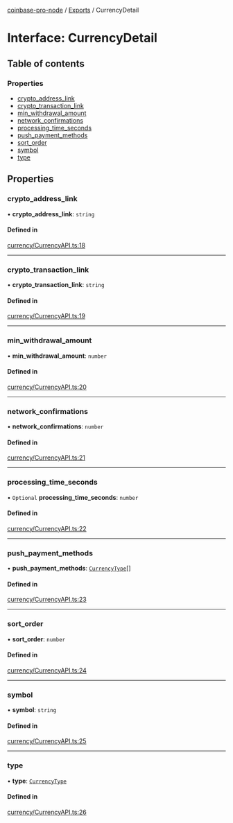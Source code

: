 [coinbase-pro-node](../README.md) / [Exports](../modules.md) / CurrencyDetail

# Interface: CurrencyDetail

## Table of contents

### Properties

- [crypto\_address\_link](CurrencyDetail.md#crypto_address_link)
- [crypto\_transaction\_link](CurrencyDetail.md#crypto_transaction_link)
- [min\_withdrawal\_amount](CurrencyDetail.md#min_withdrawal_amount)
- [network\_confirmations](CurrencyDetail.md#network_confirmations)
- [processing\_time\_seconds](CurrencyDetail.md#processing_time_seconds)
- [push\_payment\_methods](CurrencyDetail.md#push_payment_methods)
- [sort\_order](CurrencyDetail.md#sort_order)
- [symbol](CurrencyDetail.md#symbol)
- [type](CurrencyDetail.md#type)

## Properties

### crypto\_address\_link

• **crypto\_address\_link**: `string`

#### Defined in

[currency/CurrencyAPI.ts:18](https://github.com/bennycode/coinbase-pro-node/blob/9734468/src/currency/CurrencyAPI.ts#L18)

___

### crypto\_transaction\_link

• **crypto\_transaction\_link**: `string`

#### Defined in

[currency/CurrencyAPI.ts:19](https://github.com/bennycode/coinbase-pro-node/blob/9734468/src/currency/CurrencyAPI.ts#L19)

___

### min\_withdrawal\_amount

• **min\_withdrawal\_amount**: `number`

#### Defined in

[currency/CurrencyAPI.ts:20](https://github.com/bennycode/coinbase-pro-node/blob/9734468/src/currency/CurrencyAPI.ts#L20)

___

### network\_confirmations

• **network\_confirmations**: `number`

#### Defined in

[currency/CurrencyAPI.ts:21](https://github.com/bennycode/coinbase-pro-node/blob/9734468/src/currency/CurrencyAPI.ts#L21)

___

### processing\_time\_seconds

• `Optional` **processing\_time\_seconds**: `number`

#### Defined in

[currency/CurrencyAPI.ts:22](https://github.com/bennycode/coinbase-pro-node/blob/9734468/src/currency/CurrencyAPI.ts#L22)

___

### push\_payment\_methods

• **push\_payment\_methods**: [`CurrencyType`](../enums/CurrencyType.md)[]

#### Defined in

[currency/CurrencyAPI.ts:23](https://github.com/bennycode/coinbase-pro-node/blob/9734468/src/currency/CurrencyAPI.ts#L23)

___

### sort\_order

• **sort\_order**: `number`

#### Defined in

[currency/CurrencyAPI.ts:24](https://github.com/bennycode/coinbase-pro-node/blob/9734468/src/currency/CurrencyAPI.ts#L24)

___

### symbol

• **symbol**: `string`

#### Defined in

[currency/CurrencyAPI.ts:25](https://github.com/bennycode/coinbase-pro-node/blob/9734468/src/currency/CurrencyAPI.ts#L25)

___

### type

• **type**: [`CurrencyType`](../enums/CurrencyType.md)

#### Defined in

[currency/CurrencyAPI.ts:26](https://github.com/bennycode/coinbase-pro-node/blob/9734468/src/currency/CurrencyAPI.ts#L26)
